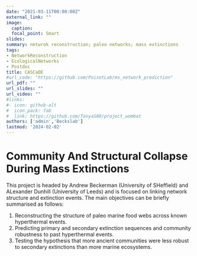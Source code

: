```yaml
---
date: "2021-03-11T00:00:00Z"
external_link: ""
image:
  caption:
  focal_point: Smart
slides:
summary: netwrok reconstruction; paleo networks; mass extinctions
tags:
- NetworkReconstruction
- EcologicalNetworks
- Postdoc
title: CASCaDE
#url_code: "https://github.com/PoisotLab/ms_network_prediction"
url_pdf: ""
url_slides: ""
url_video: ""
#links:
#- icon: github-alt
#  icon_pack: fab
#  link: https://github.com/TanyaS08/project_wombat
authors: ['admin','Beckslab']
lastmod: '2024-02-02'
---
```


# Community And Structural Collapse During Mass Extinctions

This project is headed by Andrew Beckerman (University of SHeffield) and ALexander Dunhill (University of Leeds) and is focused on linking network structure and extinction events. The main objectives can be briefly summarised as follows:

1. Reconstructing the structure of paleo marine food webs across known hyperthermal events.
3. Predicting primary and secondary extinction sequences and community robustness to past hyperthermal events.
4. Testing the hypothesis that more ancient communities were less robust to secondary extinctions than more marine ecosystems.
